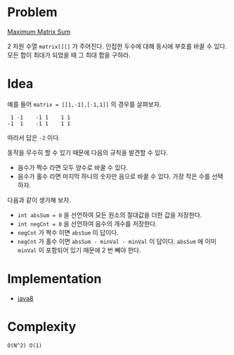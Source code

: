 # Problem

[Maximum Matrix Sum](https://leetcode.com/problems/maximum-matrix-sum/)

2 차원 수열 `matrix[][]` 가 주어진다. 인접한 두수에 대해 동시에 부호를
바꿀 수 있다. 모든 합이 최대가 되었을 때 그 최대 합을 구하라.

# Idea

예를 들어 `matrix = [[1,-1],[-1,1]]` 의 경우를 살펴보자.

```
 1 -1    -1 1    1 1 
-1  1    -1 1    1 1
```

따라서 답은 `-2` 이다.

동작을 무수히 할 수 있기 때문에 다음의 규칙을 발견할 수 있다.

* 음수가 짝수 라면 모두 양수로 바꿀 수 있다.
* 음수가 홀수 라면 마지막 하나의 숫자만 음으로 바꿀 수 있다. 가장 작은 수를 선택하자.

다음과 같이 생가해 보자.

* `int absSum = 0` 을 선언하여 모든 원소의 절대값을 더한 값을 저장한다.
* `int negCnt = 0` 을 선언하여 음수의 개수를 저장한다.
* `negCnt` 가 짝수 이면 `absSum` 이 답이다.
* `negCnt` 가 홀수 이면 `absSum - minVal - minVal` 이 답이다. `absSum`
  에 이미 `minVal` 이 포함되어 있기 때문에 2 번 빼야 한다.

# Implementation

* [java8](MainApp.java)

# Complexity

```
O(N^2) O(1)
```
